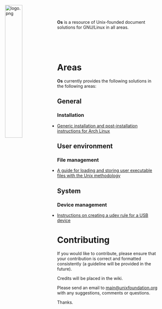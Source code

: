 
<img src='https://raw.githubusercontent.com/unixfoundation/os/images/logo.png' width='33.5%' align='left' alt='logo.png'>
<br><br>

**Os** is a resource of Unix-founded document solutions for GNU/Linux in all areas.
<br><br><br><br><br>

# Areas

**Os** currently provides the following solutions in the following areas:

## General

### Installation

* [Generic installation and post-installation instructions for Arch Linux](general/installation/arch-linux-installation-instructions.txt)

## User environment

### File management

* [A guide for loading and storing user executable files with the Unix methodology](user_environment/file_management/loading-and-storing-user-executables-guide.txt)

## System

### Device management

* [Instructions on creating a udev rule for a USB device](system/device_management/create-usb-device-udev-rule-instructions.txt)

# Contributing

If you would like to contribute, please ensure that your contribution is correct and formatted consistently (a guideline will be provided in the future).

Credits will be placed in the wiki.

Please send an email to main@unixfoundation.org with any suggestions, comments or questions.

Thanks.
